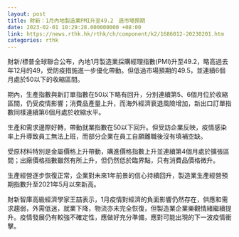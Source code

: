 ```yaml
---
layout: post
title: 財新：1月內地製造業PMI升至49.2　遜市場預期
date: 2023-02-01 10:29:28.000000000 +08:00
link: https://news.rthk.hk/rthk/ch/component/k2/1686012-20230201.htm
categories: rthk
---
```


財新/標普全球聯合公布，內地1月製造業採購經理指數(PMI)升至49.2，略高過去年12月的49，受防疫措施進一步優化帶動。但低過市場預期的49.5，並連續6個月處於50以下的收縮區間。

期內，生產指數與新訂單指數在50以下略有回升，分別連續第5、6個月位於收縮區間，仍受疫情影響；消費品產量上升，而海外經濟衰退風險增加，新出口訂單指數同樣連續第6個月處於收縮水平。

生產和需求邊際好轉，帶動就業指數在50以下回升。但受訪企業反映，疫情感染率上升導致員工無法上班，而部分企業在員工自願離職後沒有填補空缺。

受原材料特別是金屬價格上升帶動，購進價格指數上升並連續第4個月處於擴張區間；出廠價格指數雖然有所上升，但仍然低於臨界點，只有消費品價格微升。

生產經營逐步恢復正常，企業對未來1年前景的信心持續回升，製造業生產經營預期指數升至2021年5月以來新高。

財新智庫高級經濟學家王喆表示，1月疫情對經濟的負面影響仍然存在，供應和需求趨弱，外需低迷，就業下降，物流亦未完全恢復，但製造業企業樂觀情緒繼續提升。疫情發展仍有較強不確定性，應做好充分準備，應對可能出現的下一波疫情衝擊。
